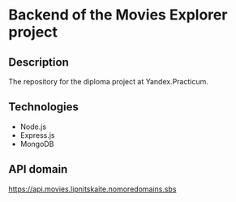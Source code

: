 # Backend of the Movies Explorer project
## Description
The repository for the diploma project at Yandex.Practicum.

## Technologies
- Node.js
- Express.js
- MongoDB

## API domain
https://api.movies.lipnitskaite.nomoredomains.sbs
